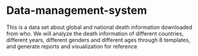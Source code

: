 # Data-management-system
This is a data set about global and national death information downloaded from who. We will analyze the death information of different countries, different years, different genders and different ages through 8 templates, and generate reports and visualization for reference
